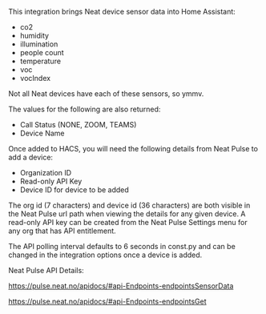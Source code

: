 This integration brings Neat device sensor data into Home Assistant:
- co2
- humidity
- illumination
- people count
- temperature
- voc
- vocIndex

Not all Neat devices have each of these sensors, so ymmv.

The values for the following are also returned:
- Call Status (NONE, ZOOM, TEAMS)
- Device Name

Once added to HACS, you will need the following details from Neat Pulse to add a device:
- Organization ID
- Read-only API Key
- Device ID for device to be added

The org id (7 characters) and device id (36 characters) are both visible in the Neat Pulse url path when viewing the details for any given device. 
A read-only API key can be created from the Neat Pulse Settings menu for any org that has API entitlement.

The API polling interval defaults to 6 seconds in const.py and can be changed in the integration options once a device is added.

Neat Pulse API Details:

https://pulse.neat.no/apidocs/#api-Endpoints-endpointsSensorData

https://pulse.neat.no/apidocs/#api-Endpoints-endpointsGet
